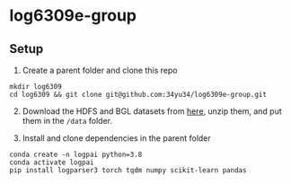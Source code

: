 # log6309e-group

## Setup

1. Create a parent folder and clone this repo

```
mkdir log6309
cd log6309 && git clone git@github.com:34yu34/log6309e-group.git
```

2. Download the HDFS and BGL datasets from [here](https://zenodo.org/record/8196385), unzip them, and put them in the `/data` folder.

3. Install and clone dependencies in the parent folder
```
conda create -n logpai python=3.8
conda activate logpai
pip install logparser3 torch tqdm numpy scikit-learn pandas
```